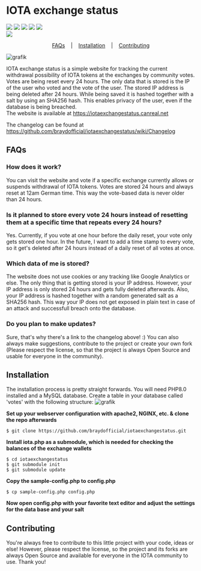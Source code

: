 # IOTA exchange status
<p>
  <img src="https://img.shields.io/tokei/lines/github/braydofficial/iotaexchangestatus">
  <img src="https://img.shields.io/github/license/braydofficial/iotaexchangestatus">
  <img src="https://img.shields.io/github/issues/braydofficial/iotaexchangestatus">
  <img src="https://img.shields.io/github/stars/braydofficial/iotaexchangestatus?style=social">
  <img src="https://img.shields.io/twitter/follow/thisdudeisvegan?style=social"><br>
  <img src="https://img.shields.io/website?down_color=lightgrey&down_message=red&up_color=green&up_message=online&url=https%3A%2F%2Fiotaexchangestatus.canreal.net">
</p>

<p align="center">
  <a href="#faqs">FAQs</a>
  &nbsp;&nbsp;&nbsp;|&nbsp;&nbsp;&nbsp;
  <a href="#installation">Installation</a>
  &nbsp;&nbsp;&nbsp;|&nbsp;&nbsp;&nbsp;
  <a href="#contributing">Contributing</a>
</p>

![grafik](https://user-images.githubusercontent.com/55672814/148083906-be823b47-92e7-4401-88bb-cf249fa78eeb.png)

IOTA exchange status is a simple website for tracking the current withdrawal possibility of IOTA tokens at the exchanges by community votes. Votes are being reset every 24 hours. The only data that is stored is the IP of the user who voted and the vote of the user. The stored IP address is being deleted after 24 hours. While being saved it is hashed together with a salt by using an SHA256 hash. This enables privacy of the user, even if the database is being breached.  
The website is available at https://iotaexchangestatus.canreal.net

The changelog can be found at https://github.com/braydofficial/iotaexchangestatus/wiki/Changelog

## FAQs
### How does it work?
You can visit the website and vote if a specific exchange currently allows or suspends withdrawal of IOTA tokens. Votes are stored 24 hours and always reset at 12am German time. This way the vote-based data is never older than 24 hours.
### Is it planned to store every vote 24 hours instead of resetting them at a specific time that repeats every 24 hours?
Yes. Currently, if you vote at one hour before the daily reset, your vote only gets stored one hour. In the future, I want to add a time stamp to every vote, so it get's deleted after 24 hours instead of a daily reset of all votes at once.
### Which data of me is stored?
The website does not use cookies or any tracking like Google Analytics or else. The only thing that is getting stored is your IP address. However, your IP address is only stored 24 hours and gets fully deleted afterwards. Also, your IP address is hashed together with a random generated salt as a SHA256 hash. This way your IP does not get exposed in plain text in case of an attack and successfull breach onto the database.
### Do you plan to make updates?
Sure, that's why there's a link to the changelog above! :) You can also always make suggestions, contribute to the project or create your own fork (Please respect the license, so that the project is always Open Source and usable for everyone in the community).

## Installation
The installation process is pretty straight forwards. You will need PHP8.0 installed and a MySQL database. Create a table in your database called 'votes' with the following structure:
![grafik](https://user-images.githubusercontent.com/55672814/148084696-75714aa0-fe61-4fcc-adf7-03d8c60b5998.png)

**Set up your webserver configuration with apache2, NGINX, etc. & clone the repo afterwards**
```
$ git clone https://github.com/braydofficial/iotaexchangestatus.git
```
**Install iota.php as a submodule, which is needed for checking the balances of the exchange wallets**
```
$ cd iotaexchangestatus
$ git submodule init
$ git submodule update
```
**Copy the sample-config.php to config.php**
```
$ cp sample-config.php config.php
```
**Now open config.php with your favorite text editor and adjust the settings for the data base and your salt**

## Contributing
You're always free to contribute to this little project with your code, ideas or else! However, please respect the license, so the project and its forks are always Open Source and available for everyone in the IOTA community to use. Thank you!
